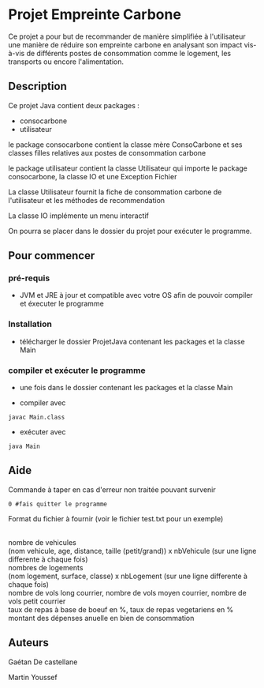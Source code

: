 # Projet Empreinte Carbone

Ce projet a pour but de recommander de manière simplifiée à l'utilisateur une manière de réduire son empreinte carbone en analysant son impact vis-à-vis de différents postes de consommation comme le logement, les transports ou encore l'alimentation.

## Description

Ce projet Java contient deux packages :
* consocarbone
* utilisateur

le package consocarbone contient la classe mère ConsoCarbone et ses classes filles relatives aux postes de consommation carbone

le package utilisateur contient la classe Utilisateur qui importe le package consocarbone, la classe IO et une Exception Fichier

La classe Utilisateur fournit la fiche de consommation carbone de l'utilisateur et les méthodes de recommendation

La classe IO implémente un menu interactif

On pourra se placer dans le dossier du projet pour exécuter le programme.

## Pour commencer

### pré-requis

* JVM et JRE à jour et compatible avec votre OS afin de pouvoir compiler et éxecuter le programme

### Installation

* télécharger le dossier ProjetJava contenant les packages et la classe Main

### compiler et exécuter le programme
* une fois dans le dossier contenant les packages et la classe Main

* compiler avec
```
javac Main.class
```
* exécuter avec
```
java Main
```

## Aide

Commande à taper en cas d'erreur non traitée pouvant survenir
```
0 #fais quitter le programme
```

Format du fichier à fournir (voir le fichier test.txt pour un exemple)

<br>nombre de vehicules
<br>(nom vehicule, age, distance, taille (petit/grand)) x nbVehicule (sur une ligne differente à chaque fois)
<br>nombres de logements
<br>(nom logement, surface, classe) x nbLogement (sur une ligne differente à chaque fois)
<br>nombre de vols long courrier, nombre de vols moyen courrier, nombre de vols petit courrier
<br>taux de repas à base de boeuf en %, taux de repas vegetariens en %
<br>montant des dépenses anuelle en bien de consommation



## Auteurs 

Gaétan De castellane

Martin Youssef
